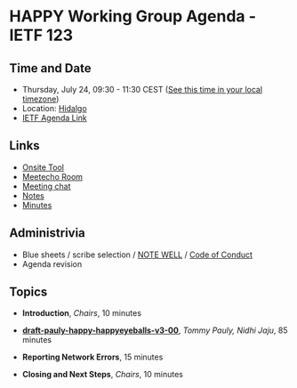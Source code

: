 # HAPPY Working Group Agenda - IETF 123

## Time and Date

* Thursday, July 24, 09:30 - 11:30 CEST ([See this time in your local timezone](https://www.timeanddate.com/worldclock/fixedtime.html?msg=HAPPY+at+IETF+123&iso=20250724T0930&p1=141&ah=2))
* Location: [Hidalgo](https://datatracker.ietf.org/meeting/123/floor-plan?room=hidalgo)
* [IETF Agenda Link](https://datatracker.ietf.org/meeting/123/agenda/?show=happy)

## Links

* [Onsite Tool](https://meetings.conf.meetecho.com/onsite123/?group=happy&short=happy&item=1)
* [Meetecho Room](https://meetings.conf.meetecho.com/ietf123/?group=happy&short=happy&item=1)
* [Meeting chat](https://zulip.ietf.org/#narrow/stream/happy)
* [Notes](https://notes.ietf.org/notes-ietf-123-happy)
* [Minutes](https://datatracker.ietf.org/doc/minutes-123-happy/)

## Administrivia

* Blue sheets / scribe selection / [NOTE WELL](https://www.ietf.org/about/note-well.html) / [Code of Conduct](https://www.rfc-editor.org/rfc/rfc7154.html)
* Agenda revision

## Topics

- **Introduction**, _Chairs_, 10 minutes

- **[draft-pauly-happy-happyeyeballs-v3-00](https://datatracker.ietf.org/doc/draft-pauly-happy-happyeyeballs-v3/)**, _Tommy Pauly, Nidhi Jaju_, 85 minutes

- **Reporting Network Errors**, 15 minutes

- **Closing and Next Steps**, _Chairs_, 10 minutes